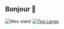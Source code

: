 ## Bonjour 👋

![Mes stats!](https://github-readme-stats.vercel.app/api?username=char0o&show_icons=true&theme=radical&rank_icon=github&include_all_commits) [![Top Langs](https://github-readme-stats.vercel.app/api/top-langs/?username=char0o&layout=compact&theme=radical&exclude_repo=gmcomp,urbanliferp)](https://github.com/charo0/github-readme-stats)



